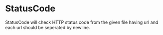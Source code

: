 # StatusCode

StatusCode will check HTTP status code from the given file having url and each url should be seperated by newline.
